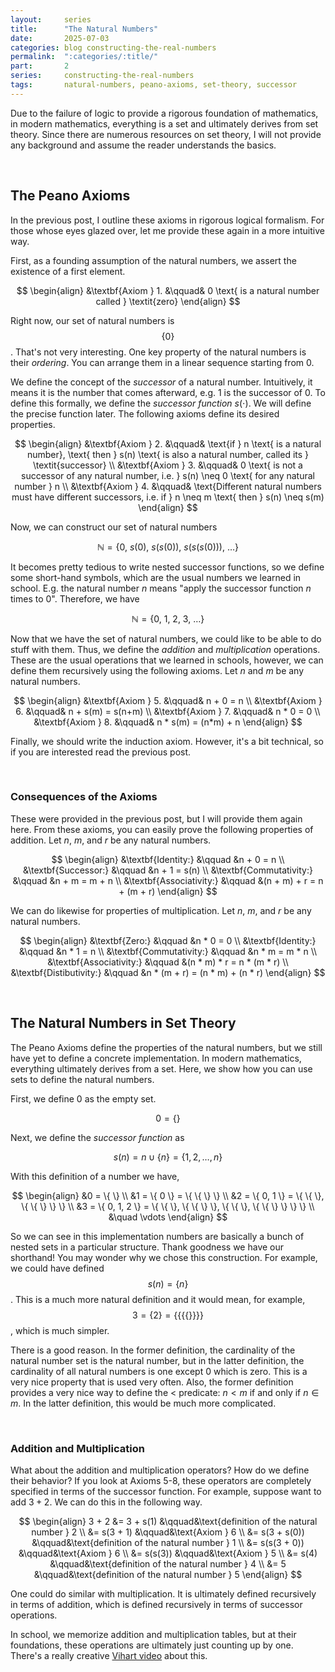 ```yaml
---
layout:     series
title:      "The Natural Numbers"
date:       2025-07-03
categories: blog constructing-the-real-numbers
permalink:  ":categories/:title/"
part:       2
series:     constructing-the-real-numbers
tags:       natural-numbers, peano-axioms, set-theory, successor
---
```


Due to the failure of logic to provide a rigorous foundation of mathematics, in modern mathematics, everything is a set and ultimately derives from set theory. Since there are numerous resources on set theory, I will not provide any background and assume the reader understands the basics.

<br>

## The Peano Axioms

In the previous post, I outline these axioms in rigorous logical formalism. For those whose eyes glazed over, let me provide these again in a more intuitive way.

First, as a founding assumption of the natural numbers, we assert the existence of a first element.

$$
\begin{align}
    &\textbf{Axiom } 1. &\qquad& 0 \text{ is a natural number called } \textit{zero}
\end{align}
$$

Right now, our set of natural numbers is $$\{ 0 \}$$. That's not very interesting. One key property of the natural numbers is their _ordering_. You can arrange them in a linear sequence starting from $0$. 

We define the concept of the _successor_ of a natural number. Intuitively, it means it is the number that comes afterward, e.g. $1$ is the successor of $0$. To define this formally, we define the _successor function_ $s(\cdot)$. We will define the precise function later. The following axioms define its desired properties.

$$
\begin{align}
    &\textbf{Axiom } 2. &\qquad& \text{if } n \text{ is a natural number}, \text{ then } s(n) \text{ is also a natural number, called its } \textit{successor} \\
    &\textbf{Axiom } 3. &\qquad& 0 \text{ is not a successor of any natural number, i.e. } s(n) \neq 0 \text{ for any natural number } n \\
    &\textbf{Axiom } 4. &\qquad& \text{Different natural numbers must have different successors, i.e. if } n \neq m \text{ then } s(n) \neq s(m)
\end{align}
$$

Now, we can construct our set of natural numbers

$$
\mathbb{N} = \{ 0, \ s(0), \ s(s(0)), \ s(s(s(0))), \ \ldots \}
$$

It becomes pretty tedious to write nested successor functions, so we define some short-hand symbols, which are the usual numbers we learned in school. E.g. the natural number $n$ means "apply the successor function $n$ times to $0$". Therefore, we have

$$
\mathbb{N} = \{ 0, \ 1, \ 2, \ 3, \ \ldots \}
$$

Now that we have the set of natural numbers, we could like to be able to do stuff with them. Thus, we define the _addition_ and _multiplication_ operations. These are the usual operations that we learned in schools, however, we can define them recursively using the following axioms. Let $n$ and $m$ be any natural numbers.

$$
\begin{align}
    &\textbf{Axiom } 5. &\qquad& n + 0 = n \\
    &\textbf{Axiom } 6. &\qquad& n + s(m) = s(n+m) \\
    &\textbf{Axiom } 7. &\qquad& n * 0 = 0 \\
    &\textbf{Axiom } 8. &\qquad& n * s(m) = (n*m) + n
\end{align}
$$

Finally, we should write the induction axiom. However, it's a bit technical, so if you are interested read the previous post.

<br>

### Consequences of the Axioms

These were provided in the previous post, but I will provide them again here. From these axioms, you can easily prove the following properties of addition. Let $n$, $m$, and $r$ be any natural numbers.

$$
\begin{align}
    &\textbf{Identity:} &\qquad &n + 0 = n \\
    &\textbf{Successor:} &\qquad &n + 1 = s(n) \\
    &\textbf{Commutativity:} &\qquad &n + m = m + n \\
    &\textbf{Associativity:} &\qquad &(n + m) + r = n + (m + r)
\end{align}
$$

We can do likewise for properties of multiplication. Let $n$, $m$, and $r$ be any natural numbers.

$$
\begin{align}
    &\textbf{Zero:} &\qquad &n * 0 = 0 \\
    &\textbf{Identity:} &\qquad &n * 1 = n \\
    &\textbf{Commutativity:} &\qquad &n * m = m * n \\
    &\textbf{Associativity:} &\qquad &(n * m) * r = n * (m * r) \\
    &\textbf{Distibutivity:} &\qquad &n * (m + r) = (n * m) + (n * r)
\end{align}
$$

<br>

## The Natural Numbers in Set Theory

The Peano Axioms define the properties of the natural numbers, but we still have yet to define a concrete implementation. In modern mathematics, everything ultimately derives from a set. Here, we show how you can use sets to define the natural numbers.

First, we define $0$ as the empty set.

$$
0 = \{ \}
$$

Next, we define the _successor function_ as 

$$
s(n) = n \cup \{ n \} = \{ 1, 2, \ldots, n \}
$$

With this definition of a number we have,

$$
\begin{align}
    &0 = \{ \} \\
    &1 = \{ 0 \} = \{ \{ \} \} \\
    &2 = \{ 0, 1 \} = \{ \{ \}, \{ \{ \} \} \} \\
    &3 = \{ 0, 1, 2 \} = \{ \{ \}, \{ \{ \} \}, \{ \{ \}, \{ \{ \} \} \} \} \\
    &\quad \vdots
\end{align}
$$

So we can see in this implementation numbers are basically a bunch of nested sets in a particular structure. Thank goodness we have our shorthand! You may wonder why we chose this construction. For example, we could have defined $$s(n) = \{ n \}$$. This is a much more natural definition and it would mean, for example, $$3 = \{ 2 \} = \{ \{ \{ \{ \} \} \} \}$$, which is much simpler. 

There is a good reason. In the former definition, the cardinality of the natural number set is the natural number, but in the latter definition, the cardinality of all natural numbers is one except $0$ which is zero. This is a very nice property that is used very often. Also, the former definition provides a very nice way to define the $<$ predicate: $n < m$ if and only if $n \in m$. In the latter definition, this would be much more complicated.

<br>

### Addition and Multiplication

What about the addition and multiplication operators? How do we define their behavior? If you look at Axioms 5-8, these operators are completely specified in terms of the successor function. For example, suppose want to add $3 + 2$. We can do this in the following way.

$$
\begin{align}
    3 + 2 
    &= 3 + s(1) &\qquad&\text{definition of the natural number } 2 \\
    &= s(3 + 1) &\qquad&\text{Axiom } 6 \\
    &= s(3 + s(0)) &\qquad&\text{definition of the natural number } 1 \\
    &= s(s(3 + 0)) &\qquad&\text{Axiom } 6 \\
    &= s(s(3)) &\qquad&\text{Axiom } 5 \\
    &= s(4) &\qquad&\text{definition of the natural number } 4 \\
    &= 5 &\qquad&\text{definition of the natural number } 5
\end{align}
$$

One could do similar with multiplication. It is ultimately defined recursively in terms of addition, which is defined recursively in terms of successor operations. 

In school, we memorize addition and multiplication tables, but at their foundations, these operations are ultimately just counting up by one. There's a really creative <a href="https://www.youtube.com/watch?v=N-7tcTIrers" target="_blank">Vihart video</a> about this.